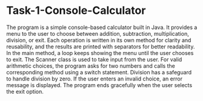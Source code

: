 # Task-1-Console-Calculator

The program is a simple console-based calculator built in Java. 
It provides a menu to the user to choose between addition, subtraction, multiplication, division, or exit. 
Each operation is written in its own method for clarity and reusability, and the results are printed with separators for better readability. 
In the main method, a loop keeps showing the menu until the user chooses to exit. 
The Scanner class is used to take input from the user. For valid arithmetic choices, the program asks for two numbers and calls the corresponding method using a switch statement. Division has a safeguard to handle division by zero. 
If the user enters an invalid choice, an error message is displayed. The program ends gracefully when the user selects the exit option.

